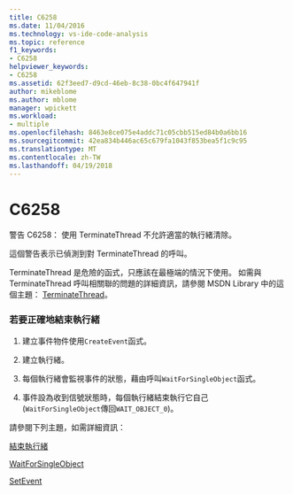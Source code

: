 ```yaml
---
title: C6258
ms.date: 11/04/2016
ms.technology: vs-ide-code-analysis
ms.topic: reference
f1_keywords:
- C6258
helpviewer_keywords:
- C6258
ms.assetid: 62f3eed7-d9cd-46eb-8c38-0bc4f647941f
author: mikeblome
ms.author: mblome
manager: wpickett
ms.workload:
- multiple
ms.openlocfilehash: 8463e8ce075e4addc71c05cbb515ed84b0a6bb16
ms.sourcegitcommit: 42ea834b446ac65c679fa1043f853bea5f1c9c95
ms.translationtype: MT
ms.contentlocale: zh-TW
ms.lasthandoff: 04/19/2018
---
```

# <a name="c6258"></a>C6258
警告 C6258： 使用 TerminateThread 不允許適當的執行緒清除。

 這個警告表示已偵測到對 TerminateThread 的呼叫。

 TerminateThread 是危險的函式，只應該在最極端的情況下使用。 如需與 TerminateThread 呼叫相關聯的問題的詳細資訊，請參閱 MSDN Library 中的這個主題： [TerminateThread](http://go.microsoft.com/fwlink/?LinkId=150233)。

### <a name="to-properly-terminate-threads"></a>若要正確地結束執行緒

1.  建立事件物件使用`CreateEvent`函式。

2.  建立執行緒。

3.  每個執行緒會監視事件的狀態，藉由呼叫`WaitForSingleObject`函式。

4.  事件設為收到信號狀態時，每個執行緒結束執行它自己 (`WaitForSingleObject`傳回`WAIT_OBJECT_0`)。

 請參閱下列主題，如需詳細資訊：

 [結束執行緒](http://go.microsoft.com/fwlink/?LinkId=150234)

 [WaitForSingleObject](http://go.microsoft.com/fwlink/?LinkId=150235)

 [SetEvent](http://go.microsoft.com/fwlink/?LinkId=150232)